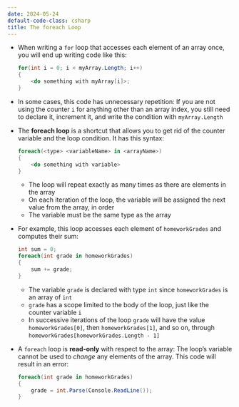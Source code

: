 ```yaml
---
date: 2024-05-24
default-code-class: csharp
title: The foreach Loop
---
```


- When writing a `for` loop that accesses each element of an array once,
  you will end up writing code like this:

  ``` csharp
  for(int i = 0; i < myArray.Length; i++)
  {
      <do something with myArray[i]>;
  }
  ```

- In some cases, this code has unnecessary repetition: If you are not
  using the counter `i` for anything other than an array index, you
  still need to declare it, increment it, and write the condition with
  `myArray.Length`

- The **foreach loop** is a shortcut that allows you to get rid of the
  counter variable and the loop condition. It has this syntax:

  ``` csharp
  foreach(<type> <variableName> in <arrayName>)
  {
      <do something with variable>
  }
  ```

  - The loop will repeat exactly as many times as there are elements in
    the array
  - On each iteration of the loop, the variable will be assigned the
    next value from the array, in order
  - The variable must be the same type as the array

- For example, this loop accesses each element of `homeworkGrades` and
  computes their sum:

  ``` csharp
  int sum = 0;
  foreach(int grade in homeworkGrades)
  {
      sum += grade;
  }
  ```

  - The variable `grade` is declared with type `int` since
    `homeworkGrades` is an array of `int`
  - `grade` has a scope limited to the body of the loop, just like the
    counter variable `i`
  - In successive iterations of the loop `grade` will have the value
    `homeworkGrades[0]`, then `homeworkGrades[1]`, and so on, through
    `homeworkGrades[homeworkGrades.Length - 1]`

- A `foreach` loop is **read-only** with respect to the array: The
  loop’s variable cannot be used to *change* any elements of the array.
  This code will result in an error:

  ``` csharp
  foreach(int grade in homeworkGrades)
  {
      grade = int.Parse(Console.ReadLine());
  }
  ```
